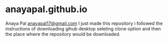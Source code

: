 # anayapal.github.io
Anaya Pal
anayapal17@gmail.com
I just made this repository
i followed the instructions of downloading gihub desktop seleting clone option and then the place whwre the repository would be downloaded.
